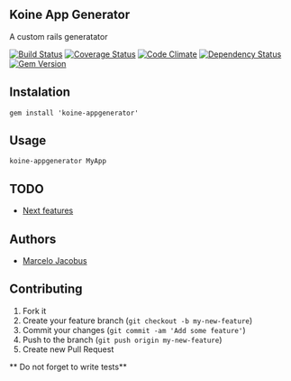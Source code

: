 Koine App Generator
--------------------

A custom rails generatator

[![Build Status](https://travis-ci.org/mjacobus/koine-appgenerator.png?branch=master)](https://travis-ci.org/mjacobus/koine-appgenerator)
[![Coverage Status](https://coveralls.io/repos/mjacobus/koine-appgenerator/badge.png)](https://coveralls.io/r/mjacobus/koine-appgenerator)
[![Code Climate](https://codeclimate.com/github/mjacobus/koine-appgenerator.png)](https://codeclimate.com/github/mjacobus/koine-appgenerator)
[![Dependency Status](https://gemnasium.com/mjacobus/koine-appgenerator.png)](https://gemnasium.com/mjacobus/koine-appgenerator)
[![Gem Version](https://badge.fury.io/rb/koine-appgenerator.png)](http://badge.fury.io/rb/koine-appgenerator)

## Instalation

    gem install 'koine-appgenerator'

## Usage
    koine-appgenerator MyApp

## TODO

- [Next features](https://github.com/mjacobus/koine-appgenerator/issues?labels=enhancement&page=1&state=open)

## Authors

- [Marcelo Jacobus](https://github.com/mjacobus)


## Contributing

1. Fork it
2. Create your feature branch (`git checkout -b my-new-feature`)
3. Commit your changes (`git commit -am 'Add some feature'`)
4. Push to the branch (`git push origin my-new-feature`)
5. Create new Pull Request

** Do not forget to write tests**
